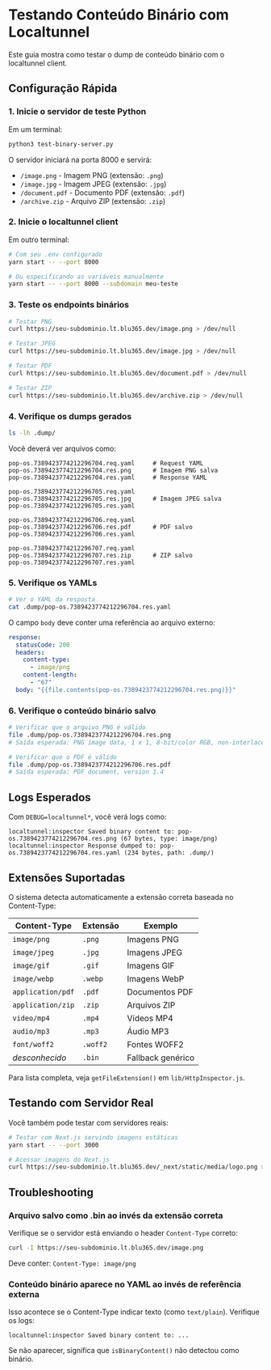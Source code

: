 # Testando Conteúdo Binário com Localtunnel

Este guia mostra como testar o dump de conteúdo binário com o localtunnel client.

## Configuração Rápida

### 1. Inicie o servidor de teste Python

Em um terminal:

```bash
python3 test-binary-server.py
```

O servidor iniciará na porta 8000 e servirá:
- `/image.png` - Imagem PNG (extensão: `.png`)
- `/image.jpg` - Imagem JPEG (extensão: `.jpg`)
- `/document.pdf` - Documento PDF (extensão: `.pdf`)
- `/archive.zip` - Arquivo ZIP (extensão: `.zip`)

### 2. Inicie o localtunnel client

Em outro terminal:

```bash
# Com seu .env configurado
yarn start -- --port 8000

# Ou especificando as variáveis manualmente
yarn start -- --port 8000 --subdomain meu-teste
```

### 3. Teste os endpoints binários

```bash
# Testar PNG
curl https://seu-subdominio.lt.blu365.dev/image.png > /dev/null

# Testar JPEG
curl https://seu-subdominio.lt.blu365.dev/image.jpg > /dev/null

# Testar PDF
curl https://seu-subdominio.lt.blu365.dev/document.pdf > /dev/null

# Testar ZIP
curl https://seu-subdominio.lt.blu365.dev/archive.zip > /dev/null
```

### 4. Verifique os dumps gerados

```bash
ls -lh .dump/
```

Você deverá ver arquivos como:

```
pop-os.7389423774212296704.req.yaml     # Request YAML
pop-os.7389423774212296704.res.png      # Imagem PNG salva
pop-os.7389423774212296704.res.yaml     # Response YAML

pop-os.7389423774212296705.req.yaml
pop-os.7389423774212296705.res.jpg      # Imagem JPEG salva
pop-os.7389423774212296705.res.yaml

pop-os.7389423774212296706.req.yaml
pop-os.7389423774212296706.res.pdf      # PDF salvo
pop-os.7389423774212296706.res.yaml

pop-os.7389423774212296707.req.yaml
pop-os.7389423774212296707.res.zip      # ZIP salvo
pop-os.7389423774212296707.res.yaml
```

### 5. Verifique os YAMLs

```bash
# Ver o YAML da resposta
cat .dump/pop-os.7389423774212296704.res.yaml
```

O campo `body` deve conter uma referência ao arquivo externo:

```yaml
response:
  statusCode: 200
  headers:
    content-type:
      - image/png
    content-length:
      - "67"
  body: "{{file.contents(pop-os.7389423774212296704.res.png)}}"
```

### 6. Verifique o conteúdo binário salvo

```bash
# Verificar que o arquivo PNG é válido
file .dump/pop-os.7389423774212296704.res.png
# Saída esperada: PNG image data, 1 x 1, 8-bit/color RGB, non-interlaced

# Verificar que o PDF é válido
file .dump/pop-os.7389423774212296706.res.pdf
# Saída esperada: PDF document, version 1.4
```

## Logs Esperados

Com `DEBUG=localtunnel*`, você verá logs como:

```
localtunnel:inspector Saved binary content to: pop-os.7389423774212296704.res.png (67 bytes, type: image/png)
localtunnel:inspector Response dumped to: pop-os.7389423774212296704.res.yaml (234 bytes, path: .dump/)
```

## Extensões Suportadas

O sistema detecta automaticamente a extensão correta baseada no Content-Type:

| Content-Type | Extensão | Exemplo |
|--------------|----------|---------|
| `image/png` | `.png` | Imagens PNG |
| `image/jpeg` | `.jpg` | Imagens JPEG |
| `image/gif` | `.gif` | Imagens GIF |
| `image/webp` | `.webp` | Imagens WebP |
| `application/pdf` | `.pdf` | Documentos PDF |
| `application/zip` | `.zip` | Arquivos ZIP |
| `video/mp4` | `.mp4` | Vídeos MP4 |
| `audio/mp3` | `.mp3` | Áudio MP3 |
| `font/woff2` | `.woff2` | Fontes WOFF2 |
| *desconhecido* | `.bin` | Fallback genérico |

Para lista completa, veja `getFileExtension()` em `lib/HttpInspector.js`.

## Testando com Servidor Real

Você também pode testar com servidores reais:

```bash
# Testar com Next.js servindo imagens estáticas
yarn start -- --port 3000

# Acessar imagens do Next.js
curl https://seu-subdominio.lt.blu365.dev/_next/static/media/logo.png > /dev/null
```

## Troubleshooting

### Arquivo salvo como .bin ao invés da extensão correta

Verifique se o servidor está enviando o header `Content-Type` correto:

```bash
curl -I https://seu-subdominio.lt.blu365.dev/image.png
```

Deve conter: `Content-Type: image/png`

### Conteúdo binário aparece no YAML ao invés de referência externa

Isso acontece se o Content-Type indicar texto (como `text/plain`). Verifique os logs:

```
localtunnel:inspector Saved binary content to: ...
```

Se não aparecer, significa que `isBinaryContent()` não detectou como binário.
